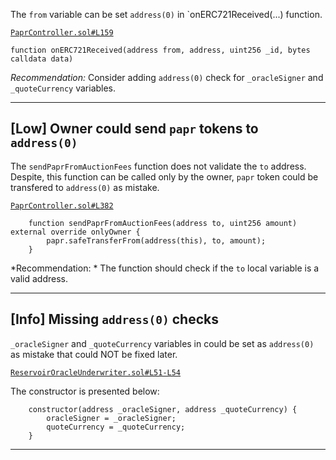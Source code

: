 The `from` variable can be set `address(0)` in `onERC721Received(...) function.

[`PaprController.sol#L159`](https://github.com/with-backed/papr/blob/9528f2711ff0c1522076b9f93fba13f88d5bd5e6/src/PaprController.sol#L159)

```solidity 
function onERC721Received(address from, address, uint256 _id, bytes calldata data)
```

*Recommendation:* Consider adding `address(0)` check for `_oracleSigner` and  `_quoteCurrency` variables.

---
## [Low] Owner could send `papr` tokens to `address(0)`

The `sendPaprFromAuctionFees` function does not validate the `to` address. Despite, this function can be called only by the owner, `papr` token could be transfered to `address(0)` as mistake. 

[`PaprController.sol#L382`](https://github.com/with-backed/papr/blob/9528f2711ff0c1522076b9f93fba13f88d5bd5e6/src/PaprController.sol#L382)

```solidity
    function sendPaprFromAuctionFees(address to, uint256 amount) external override onlyOwner {
        papr.safeTransferFrom(address(this), to, amount);
    }
```
*Recommendation: * The function should check if the `to` local variable is a valid address.

---
## [Info] Missing `address(0)` checks

 `_oracleSigner` and  `_quoteCurrency` variables in  could be set as `address(0)` as mistake that could NOT be fixed later.

[`ReservoirOracleUnderwriter.sol#L51-L54`](https://github.com/with-backed/papr/blob/9528f2711ff0c1522076b9f93fba13f88d5bd5e6/src/ReservoirOracleUnderwriter.sol#L51-L54)

The constructor is presented below:

```solidity
    constructor(address _oracleSigner, address _quoteCurrency) {
        oracleSigner = _oracleSigner;
        quoteCurrency = _quoteCurrency;
    }
```

---